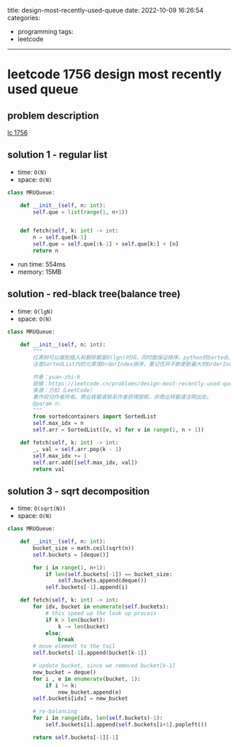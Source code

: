 title: design-most-recently-used-queue
date: 2022-10-09 16:26:54
categories:
- programming
tags:
- leetcode
---

# leetcode 1756 design most recently used queue

## problem description
[lc 1756](https://github.com/cbweixin/leetcode-python/blob/0e46a1b889ac3d5594958fc9694865ddd24bd521/leetcode-py3/leetcode/editor/en/doc/content/design-most-recently-used-queue-1756.md)

## solution 1 - regular list
- time: `O(N)`
- space: `O(N)`
```python
class MRUQueue:

    def __init__(self, n: int):
        self.que = list(range(1, n+1))


    def fetch(self, k: int) -> int:
        n = self.que[k-1]
        self.que = self.que[:k-1] + self.que[k:] + [n]
        return n

```
- run time: 554ms
- memory: 15MB

## solution - red-black tree(balance tree)
- time: `O(lgN)`
- space: `O(N)`
```python
class MRUQueue:

    def __init__(self, n: int):
        """
        红黑树可以做到插入和删除都是O(lgn)时间，同时能保证排序。python的SortedList内部实现了红黑树，直接用就行。
        注意SortedList内的元素按OrderIndex排序，要记住并不断更新最大的OrderIndex，确保插入SortedList尾部的OrderIndex是最大的。

        作者：yuan-zhi-b
        链接：https://leetcode.cn/problems/design-most-recently-used-queue/solution/python3-hong-hei-shu-sortedlist-by-yuan-7ev74/
        来源：力扣（LeetCode）
        著作权归作者所有。商业转载请联系作者获得授权，非商业转载请注明出处。
        @param n:
        """
        from sortedcontainers import SortedList
        self.max_idx = n
        self.arr = SortedList([v, v] for v in range(1, n + 1))

    def fetch(self, k: int) -> int:
        _, val = self.arr.pop(k - 1)
        self.max_idx += 1
        self.arr.add([self.max_idx, val])
        return val
```

## solution 3 - sqrt decomposition
- time: `O(sqrt(N))`
- space: `O(N)`

```python
class MRUQueue:

    def __init__(self, n: int):
        bucket_size = math.ceil(sqrt(n))
        self.buckets = [deque()]

        for i in range(1, n+1):
            if len(self.buckets[-1]) == bucket_size:
                self.buckets.append(deque())
            self.buckets[-1].append(i)

    def fetch(self, k: int) -> int:
        for idx, bucket in enumerate(self.buckets):
            # this speed up the look up process
            if k > len(bucket):
                k -= len(bucket)
            else:
                break
        # move element to the tail
        self.buckets[-1].append(bucket[k-1])

        # update bucket, since we removed bucket[k-1]
        new_bucket = deque()
        for i , e in enumerate(bucket, 1):
            if i != k:
                new_bucket.append(e)
        self.buckets[idx] = new_bucket

        # re-balancing
        for i in range(idx, len(self.buckets)-1):
            self.buckets[i].append(self.buckets[i+1].popleft())

        return self.buckets[-1][-1]
```



